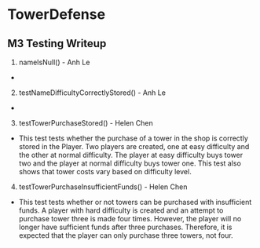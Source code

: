 # TowerDefense

## M3 Testing Writeup

1. nameIsNull() - Anh Le
*

2. testNameDifficultyCorrectlyStored() - Anh Le
* 

3. testTowerPurchaseStored() - Helen Chen
* This test tests whether the purchase of a tower in the shop is correctly stored in the Player.
Two players are created, one at easy difficulty and the other at normal difficulty.
The player at easy difficulty buys tower two and the player at normal difficulty buys tower one.
This test also shows that tower costs vary based on difficulty level.

4. testTowerPurchaseInsufficientFunds() - Helen Chen
* This test tests whether or not towers can be purchased with insufficient funds.
A player with hard difficulty is created and an attempt to purchase tower three is made four times.
However, the player will no longer have sufficient funds after three purchases. Therefore, it is
expected that the player can only purchase three towers, not four. 